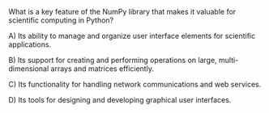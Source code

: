 What is a key feature of the NumPy library that makes it valuable for scientific computing in Python?

A) Its ability to manage and organize user interface elements for scientific applications.

B) Its support for creating and performing operations on large, multi-dimensional arrays and matrices efficiently.

C) Its functionality for handling network communications and web services.

D) Its tools for designing and developing graphical user interfaces.

<!-- ANSWER: B -->